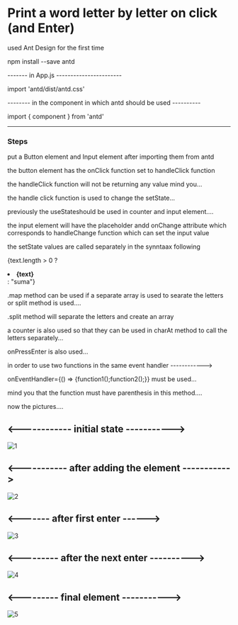 # Print a word letter by letter on click (and Enter)

used Ant Design for the first time

npm install --save antd

------- in App.js -----------------------

import 'antd/dist/antd.css'

-------- in the component in which antd should be used ----------

import { component } from 'antd'

--------------------------------------------------------------

### Steps

put a Button element and Input element after importing them from antd

the button element has the onClick function set to handleClick function

the handleClick function will not be returning any value mind you...

the handle click function is used to change the setState...

previously the useStateshould be used in counter and input element....

the input element will have the placeholder andd onChange attribute which corresponds to handleChange function which can set the input value

the setState values are called separately in the synntaax following

{text.length > 0 ? <strong><li key={text}>{text}</li></strong> : "suma"}

.map method can be used if a separate array is used to searate the letters or split method is used....

.split method will separate the letters and create an array

a counter is also used so that they can be used in charAt method to call the letters separately...

onPressEnter is also used...

in order to use two functions in the same event handler ------------>

onEventHandler={() => {function1();function2();}} must be used...

mind you that the function must have parenthesis in this method....

now the pictures....

## <------------ initial state ----------->

![1](https://user-images.githubusercontent.com/110388514/186926882-c501716c-6614-40a3-89ae-64026c58ded9.PNG)

## <----------- after adding the element -----------> 

![2](https://user-images.githubusercontent.com/110388514/186927030-68ef72a3-6e12-4f0a-b3e8-a9ae5d9ca411.PNG)

## <------- after first enter ------>

![3](https://user-images.githubusercontent.com/110388514/186927136-148945c0-f16e-421c-9d7e-b444b6890040.PNG)

## <--------- after the next enter ---------->

![4](https://user-images.githubusercontent.com/110388514/186927188-257eb475-b052-4c65-bff7-9a4f79b448b1.PNG)

## <--------- final element ----------->

![5](https://user-images.githubusercontent.com/110388514/186927252-08370b8b-698e-43fd-9d37-10cff2517ed2.PNG)
